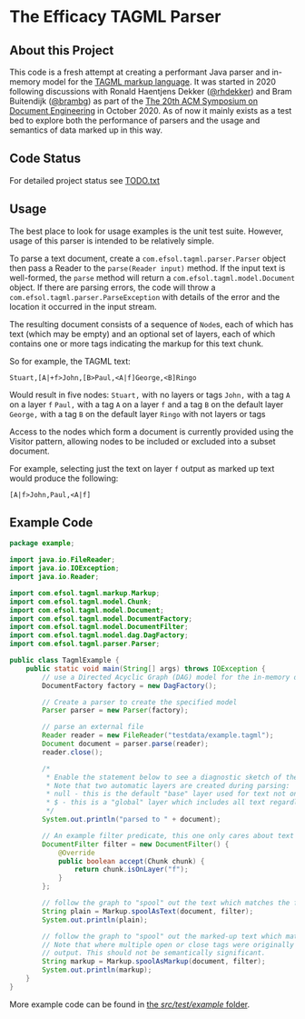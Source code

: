 The Efficacy TAGML Parser
=========================

About this Project
------------------
This code is a fresh attempt at creating a performant Java parser and in-memory model for the [TAGML markup language](https://www.balisage.net/Proceedings/vol21/print/HaentjensDekker01/BalisageVol21-HaentjensDekker01.html). It was started in 2020 following discussions with Ronald Haentjens Dekker ([@rhdekker](https://github.com/rhdekker)) and Bram Buitendijk ([@brambg](https://github.com/brambg)) as part of the [The 20th ACM Symposium on Document Engineering](https://doceng.org/doceng2020) in October 2020. As of now it mainly exists as a test bed to explore both the performance of parsers and the usage and semantics of data marked up in this way.

Code Status
-----------
For detailed project status see [TODO.txt](TODO.txt)

Usage
--------------
The best place to look for usage examples is the unit test suite. However, usage of this parser is intended to be relatively simple.

To parse a text document, create a `com.efsol.tagml.parser.Parser` object then pass a Reader to the `parse(Reader input)` method. If the input text is well-formed, the `parse` method will return a `com.efsol.tagml.model.Document` object. If there are parsing errors, the code will throw a `com.efsol.tagml.parser.ParseException` with details of the error and the location it occurred in the input stream.

The resulting document consists of a sequence of `Node`s, each of which has text (which may be empty) and an optional set of layers, each of which contains one or more tags indicating the markup for this text chunk.

So for example, the TAGML text:

```
Stuart,[A|+f>John,[B>Paul,<A|f]George,<B]Ringo
```
Would result in five nodes:
`Stuart,` with no layers or tags
`John,` with a tag `A` on a layer `f`
`Paul,` with a tag `A` on a layer `f` and a tag `B` on the default layer
`George,` with a tag `B` on the default layer
`Ringo` with not layers or tags

Access to the nodes which form a document is currently provided using the Visitor pattern, allowing nodes to be included or excluded into a subset document.

For example, selecting just the text on layer `f` output as marked up text would produce the following:

```
[A|f>John,Paul,<A|f]
```

Example Code
------------

```Java
package example;

import java.io.FileReader;
import java.io.IOException;
import java.io.Reader;

import com.efsol.tagml.markup.Markup;
import com.efsol.tagml.model.Chunk;
import com.efsol.tagml.model.Document;
import com.efsol.tagml.model.DocumentFactory;
import com.efsol.tagml.model.DocumentFilter;
import com.efsol.tagml.model.dag.DagFactory;
import com.efsol.tagml.parser.Parser;

public class TagmlExample {
    public static void main(String[] args) throws IOException {
        // use a Directed Acyclic Graph (DAG) model for the in-memory document
        DocumentFactory factory = new DagFactory();

        // Create a parser to create the specified model
        Parser parser = new Parser(factory);

        // parse an external file
        Reader reader = new FileReader("testdata/example.tagml");
        Document document = parser.parse(reader);
        reader.close();

        /*
         * Enable the statement below to see a diagnostic sketch of the document structure.
         * Note that two automatic layers are created during parsing:
         * null - this is the default "base" layer used for text not on an explicit layer
         * $ - this is a "global" layer which includes all text regardless of layer
         */
        System.out.println("parsed to " + document);

        // An example filter predicate, this one only cares about text on layer "f"
        DocumentFilter filter = new DocumentFilter() {
            @Override
            public boolean accept(Chunk chunk) {
                return chunk.isOnLayer("f");
            }
        };

        // follow the graph to "spool" out the text which matches the filter predicate, in the original order
        String plain = Markup.spoolAsText(document, filter);
        System.out.println(plain);

        // follow the graph to "spool" out the marked-up text which matches the filter predicate, in the original order
        // Note that where multiple open or close tags were originally adjacent, their order may not be identical in this
        // output. This should not be semantically significant.
        String markup = Markup.spoolAsMarkup(document, filter);
        System.out.println(markup);
    }
}
```

More example code can be found in [the *src/test/example* folder](src/text/example).
